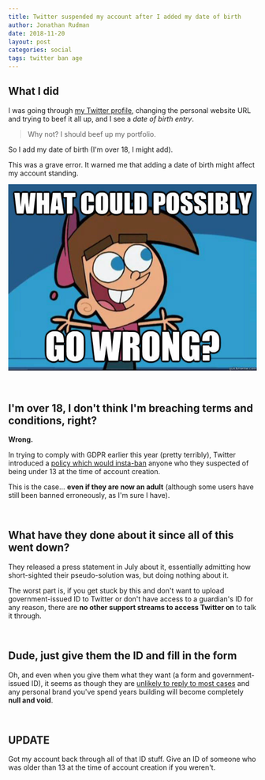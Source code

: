 ```yaml
---
title: Twitter suspended my account after I added my date of birth
author: Jonathan Rudman
date: 2018-11-20
layout: post
categories: social
tags: twitter ban age
---
```


## What I did

I was going through [my Twitter profile](https://twitter.com/jontysr), changing the personal website URL and trying to beef it all up, and I see a *date of birth entry*.

> Why not? I should beef up my portfolio.

So I add my date of birth (I'm over 18, I might add).

This was a grave error. It warned me that adding a date of birth might affect my account standing.

![](/img/wcgw.jpg)

<!-- more -->

<br/>

## I'm over 18, I don't think I'm breaching terms and conditions, right?

**Wrong.**

In trying to comply with GDPR earlier this year (pretty terribly), Twitter introduced a [policy which would insta-ban](https://www.theverge.com/2018/7/24/17595112/twitter-banning-underage-users-lie-age) anyone who they suspected of being under 13 at the time of account creation.

This is the case... **even if they are now an adult** (although some users have still been banned erroneously, as I'm sure I have).

<br/>

## What have they done about it since all of this went down?

They released a press statement in July about it, essentially admitting how short-sighted their pseudo-solution was, but doing nothing about it.

The worst part is, if you get stuck by this and don't want to upload government-issued ID to Twitter or don't have access to a guardian's ID for any reason, there are **no other support streams to access Twitter on** to talk it through.

<br/>

## Dude, just give them the ID and fill in the form

Oh, and even when you give them what they want (a form and government-issued ID), it seems as though they are [unlikely to reply to most cases](https://www.reddit.com/r/Twitter/comments/945t3e/twitter_age_ban_selected_the_second_option_heres/) and any personal brand you've spend years building will become completely **null and void**.

<br/>

## UPDATE

Got my account back through all of that ID stuff. Give an ID of someone who was older than 13 at the time of account creation if you weren't.
